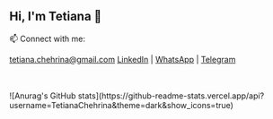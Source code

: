 ## Hi, I'm Tetiana 👋

:mailbox: Connect with me:

[tetiana.chehrina@gmail.com](mailto:tetiana.chehrina@gmail.com) [LinkedIn](https://www.linkedin.com/in/tetiana-chehrina/) | [WhatsApp](https://wa.me/+48536029950) | [Telegram](mailto:@Tetiana_Chehrina) 


<br/>
<br/>
![Anurag's GitHub stats](https://github-readme-stats.vercel.app/api?username=TetianaChehrina&theme=dark&show_icons=true)
<!--
**TetianaChehrina/TetianaChehrina** is a ✨ _special_ ✨ repository because its `README.md` (this file) appears on your GitHub profile.

Here are some ideas to get you started:

- 🔭 I’m currently working on ...
- 🌱 I’m currently learning ...
- 👯 I’m looking to collaborate on ...
- 🤔 I’m looking for help with ...
- 💬 Ask me about ...
- 📫 How to reach me: ...
- 😄 Pronouns: ...
- ⚡ Fun fact: ...
-->
